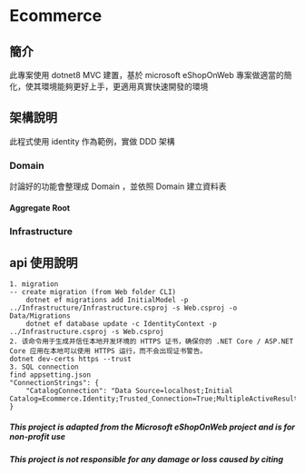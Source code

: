 ﻿# Ecommerce
## 簡介
此專案使用 dotnet8 MVC 建置，基於 microsoft eShopOnWeb 專案做適當的簡化，使其環境能夠更好上手，更適用真實快速開發的環境

## 架構說明
此程式使用 identity 作為範例，實做 DDD 架構
### Domain
討論好的功能會整理成 Domain ，並依照 Domain 建立資料表

#### Aggregate Root

### Infrastructure


## api 使用說明
    1. migration 
    -- create migration (from Web folder CLI)
        dotnet ef migrations add InitialModel -p ../Infrastructure/Infrastructure.csproj -s Web.csproj -o Data/Migrations
        dotnet ef database update -c IdentityContext -p ../Infrastructure.csproj -s Web.csproj
    2. 该命令用于生成并信任本地开发环境的 HTTPS 证书，确保你的 .NET Core / ASP.NET Core 应用在本地可以使用 HTTPS 运行，而不会出现证书警告。
    dotnet dev-certs https --trust		
    3. SQL connection  
    find appsetting.json
    "ConnectionStrings": {
        "CatalogConnection": "Data Source=localhost;Initial Catalog=Ecommerce.Identity;Trusted_Connection=True;MultipleActiveResultSets=true;TrustServerCertificate=True;"
    }



##### This project is adapted from the Microsoft eShopOnWeb project and is for non-profit use
##### This project is not responsible for any damage or loss caused by citing
